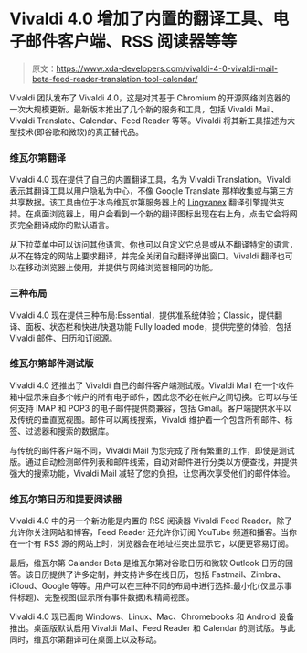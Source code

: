 # Vivaldi 4.0 增加了内置的翻译工具、电子邮件客户端、RSS 阅读器等等

> 原文：<https://www.xda-developers.com/vivaldi-4-0-vivaldi-mail-beta-feed-reader-translation-tool-calendar/>

Vivaldi 团队发布了 Vivaldi 4.0，这是对其基于 Chromium 的开源网络浏览器的一次大规模更新。最新版本推出了几个新的服务和工具，包括 Vivaldi Mail、Vivaldi Translate、Calendar、Feed Reader 等等。Vivaldi 将其新工具描述为大型技术(即谷歌和微软)的真正替代品。

### 维瓦尔第翻译

Vivaldi 4.0 现在提供了自己的内置翻译工具，名为 Vivaldi Translation。Vivaldi [表示](https://vivaldi.com/press/embargoed/vivaldi-4-0-vivaldi-translate-beta-of-vivaldi-mail-calendar-and-feed-reader-arive/)其翻译工具以用户隐私为中心，不像 Google Translate 那样收集或与第三方共享数据。该工具由位于冰岛维瓦尔第服务器上的 [Lingvanex](https://lingvanex.com/) 翻译引擎提供支持。在桌面浏览器上，用户会看到一个新的翻译图标出现在右上角，点击它会将网页完全翻译成你的默认语言。

从下拉菜单中可以访问其他语言。你也可以自定义它总是或从不翻译特定的语言，从不在特定的网站上要求翻译，并完全关闭自动翻译弹出窗口。Vivaldi 翻译也可以在移动浏览器上使用，并提供与网络浏览器相同的功能。

### 三种布局

Vivaldi 4.0 现在提供三种布局:Essential，提供准系统体验；Classic，提供翻译、面板、状态栏和快进/快退功能 Fully loaded mode，提供完整的体验，包括 Vivaldi 邮件、日历和订阅源。

### 维瓦尔第邮件测试版

Vivaldi 4.0 还推出了 Vivaldi 自己的邮件客户端测试版。Vivaldi Mail 在一个收件箱中显示来自多个帐户的所有电子邮件，因此您不必在帐户之间切换。它可以与任何支持 IMAP 和 POP3 的电子邮件提供商兼容，包括 Gmail。客户端提供水平以及传统的垂直宽视图。邮件可以离线搜索，Vivaldi 维护着一个包含所有邮件、标签、过滤器和搜索的数据库。

与传统的邮件客户端不同，Vivaldi Mail 为您完成了所有繁重的工作，即使是测试版。通过自动检测邮件列表和邮件线索，自动对邮件进行分类以方便查找，并提供强大的搜索功能，Vivaldi Mail 减轻了您的负担，让您再次享受他们的邮件体验。

### 维瓦尔第日历和提要阅读器

Vivaldi 4.0 中的另一个新功能是内置的 RSS 阅读器 Vivaldi Feed Reader。除了允许你关注网站和博客，Feed Reader 还允许你订阅 YouTube 频道和播客。当你在一个有 RSS 源的网站上时，浏览器会在地址栏突出显示它，以便更容易订阅。

最后，维瓦尔第 Calander Beta 是维瓦尔第对谷歌日历和微软 Outlook 日历的回答。该日历提供了许多定制，并支持许多在线日历，包括 Fastmail、Zimbra、iCloud、Google 等等。用户可以在三种不同的布局中进行选择:最小化(仅显示事件标题)、完整视图(显示所有事件数据)和精简视图。

Vivaldi 4.0 现已面向 Windows、Linux、Mac、Chromebooks 和 Android 设备推出。桌面版默认启用 Vivaldi Mail、Feed Reader 和 Calendar 的测试版。与此同时，维瓦尔第翻译可在桌面上以及移动。